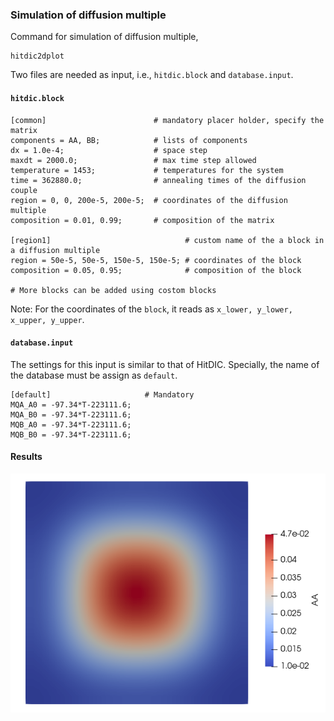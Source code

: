 ### Simulation of diffusion multiple

Command for simulation of diffusion multiple,
```
hitdic2dplot
```

Two files are needed as input, i.e., `hitdic.block` and `database.input`.

#### `hitdic.block`

```
[common]                        # mandatory placer holder, specify the matrix
components = AA, BB;            # lists of components
dx = 1.0e-4;                    # space step
maxdt = 2000.0;                 # max time step allowed
temperature = 1453;             # temperatures for the system
time = 362880.0;                # annealing times of the diffusion couple
region = 0, 0, 200e-5, 200e-5;  # coordinates of the diffusion multiple
composition = 0.01, 0.99;       # composition of the matrix

[region1]                              # custom name of the a block in a diffusion multiple
region = 50e-5, 50e-5, 150e-5, 150e-5; # coordinates of the block
composition = 0.05, 0.95;              # composition of the block

# More blocks can be added using costom blocks
```

Note: For the coordinates of the `block`, it reads as `x_lower, y_lower, x_upper, y_upper`.

#### `database.input`
The settings for this input is similar to that of HitDIC. Specially, the name of the database must be assign as `default`.
```
[default]                     # Mandatory
MQA_A0 = -97.34*T-223111.6;
MQA_B0 = -97.34*T-223111.6;
MQB_A0 = -97.34*T-223111.6;
MQB_B0 = -97.34*T-223111.6;
```

#### Results

![Diffusion multiple simulation](examples/multiple2d/hypothetical.png)